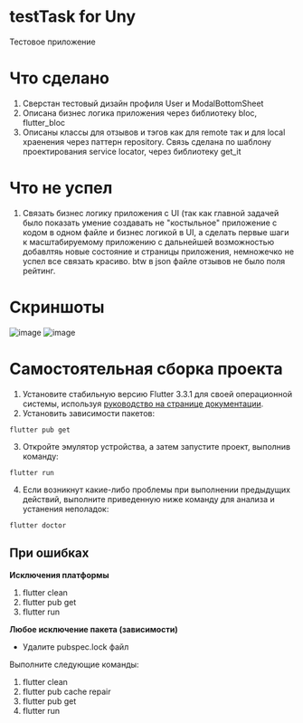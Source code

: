# testTask for Uny
Тестовое приложение

# Что сделано
1. Сверстан тестовый дизайн профиля User и ModalBottomSheet
2. Описана бизнес логика приложения через библиотеку bloc, flutter_bloc
3. Описаны классы для отзывов и тэгов как для remote так и для local храенения через паттерн repository. Связь сделана по шаблону проектирования service locator, через библиотеку get_it
# Что не успел
1. Связать бизнес логику приложения с UI (так как главной задачей было показать умение создавать не "костыльное" приложение с кодом в одном файле и бизнес логикой в UI, а сделать первые шаги к масштабируемому приложению с дальнейшей возможностью добавлтяь новые состояние и страницы приложения, немножечко не успел все связать красиво.
btw в json файле отзывов не было поля рейтинг.
# Скриншоты
![image](https://user-images.githubusercontent.com/46132272/208999104-f78793d3-892a-4e00-9959-2c348df444d6.png)
![image](https://user-images.githubusercontent.com/46132272/208999170-d573d513-23b1-4985-8991-c434f77669b5.png)


# Самостоятельная сборка проекта
1. Установите стабильную версию Flutter 3.3.1 для своей операционной системы, используя [руководство на странице документации](https://docs.flutter.dev/get-started/install). 
2. Установить зависимости пакетов:
```
flutter pub get
```
3. Откройте эмулятор устройства, а затем запустите проект, выполнив команду:
```
flutter run
```
4. Если возникнут какие-либо проблемы при выполнении предыдущих действий, выполните приведенную ниже команду для анализа и устанения неполадок:
```
flutter doctor
```
## При ошибках
**Исключения платформы**
1. flutter clean
2. flutter pub get
3. flutter run

**Любое исключение пакета (зависимости)**
- Удалите pubspec.lock файл

Выполните следующие команды:
1. flutter clean
2. flutter pub cache repair
3. flutter pub get
4. flutter run

